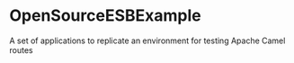 OpenSourceESBExample
====================

A set of applications to replicate an environment for testing Apache Camel routes